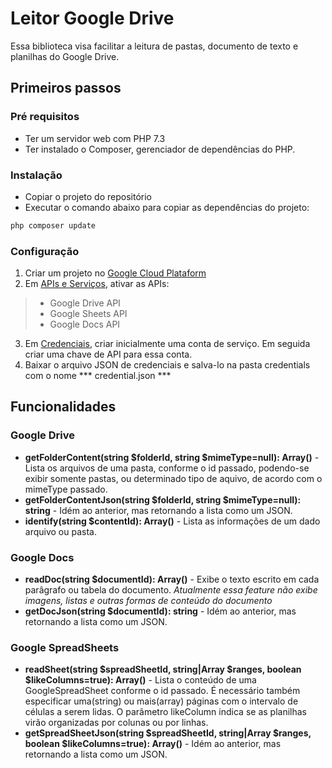 # Leitor Google Drive
Essa biblioteca visa facilitar a leitura de pastas, documento de texto e planilhas do Google Drive.

## Primeiros passos

### Pré requisitos
* Ter um servidor web com PHP 7.3
* Ter instalado  o Composer, gerenciador de dependências do PHP.

### Instalação
* Copiar o projeto do repositório
* Executar o comando abaixo para copiar as dependências do projeto:
~~~bash
php composer update
~~~

###  Configuração
1. Criar um projeto no [Google Cloud Plataform](https://console.cloud.google.com/home/dashboard)
2. Em [APIs e Serviços](https://console.cloud.google.com/apis/dashboard), ativar as APIs:
> * Google Drive API
> * Google Sheets API
> * Google Docs API
3. Em [Credenciais](https://console.cloud.google.com/apis/credentials), criar inicialmente uma conta de serviço. Em seguida criar uma chave de API para essa conta.
4. Baixar o arquivo JSON de credenciais e salva-lo na pasta credentials com o nome *** credential.json ***

## Funcionalidades

### Google Drive
* **getFolderContent(string $folderId, string $mimeType=null): Array()** - Lista os arquivos de uma pasta, conforme o id passado, podendo-se exibir somente pastas, ou determinado tipo de aquivo, de acordo com o mimeType passado.
* **getFolderContentJson(string $folderId, string $mimeType=null): string** - Idém ao anterior, mas retornando a lista como um JSON.
* **identify(string $contentId): Array()** - Lista as informações de um dado arquivo ou pasta.

### Google Docs
* **readDoc(string $documentId): Array()** - Exibe o texto escrito em cada parâgrafo ou tabela do documento. *_Atualmente essa feature não exibe imagens, listas e outras formas de conteúdo do documento_*
* **getDocJson(string $documentId): string** - Idém ao anterior, mas retornando a lista como um JSON.

### Google SpreadSheets
* **readSheet(string $spreadSheetId, string|Array $ranges, boolean $likeColumns=true): Array()** - Lista o conteúdo de uma GoogleSpreadSheet conforme o id passado. É necessário também especificar uma(string) ou mais(array) páginas com o intervalo de células a serem lidas. O parâmetro likeColumn indica se as planilhas virão organizadas por colunas ou por linhas.
* **getSpreadSheetJson(string $spreadSheetId, string|Array $ranges, boolean $likeColumns=true): Array()** - Idém ao anterior, mas retornando a lista como um JSON.

